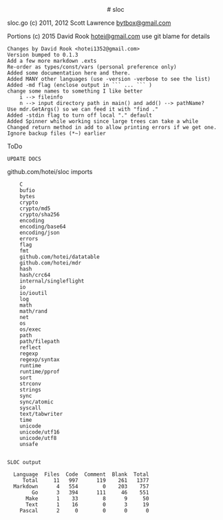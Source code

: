 <center>
# sloc
</center>

sloc.go (c) 2011, 2012 Scott Lawrence <bytbox@gmail.com>

Portions (c) 2015 David Rook <hotei@gmail.com> use git blame for details

	Changes by David Rook <hotei1352@gmail.com>
	Version bumped to 0.1.3
	Add a few more markdown .exts
	Re-order as types/const/vars (personal preference only)
	Added some documentation here and there.
	Added MANY other languages (use -version -verbose to see the list)
	Added -md flag (enclose output in ``` ... ``` )
	change some names to something I like better
		i --> fileinfo
		n --> input directory path in main() and add() --> pathName?
	Use mdr.GetArgs() so we can feed it with "find ."
	Added -stdin flag to turn off local "." default
	Added Spinner while working since large trees can take a while
	Changed return method in add to allow printing errors if we get one.
	Ignore backup files (*~) earlier

ToDo

	UPDATE DOCS


github.com/hotei/sloc imports 

```
	C
	bufio
	bytes
	crypto
	crypto/md5
	crypto/sha256
	encoding
	encoding/base64
	encoding/json
	errors
	flag
	fmt
	github.com/hotei/datatable
	github.com/hotei/mdr
	hash
	hash/crc64
	internal/singleflight
	io
	io/ioutil
	log
	math
	math/rand
	net
	os
	os/exec
	path
	path/filepath
	reflect
	regexp
	regexp/syntax
	runtime
	runtime/pprof
	sort
	strconv
	strings
	sync
	sync/atomic
	syscall
	text/tabwriter
	time
	unicode
	unicode/utf16
	unicode/utf8
	unsafe


SLOC output

  Language  Files  Code  Comment  Blank  Total
     Total     11   997      119    261   1377
  Markdown      4   554        0    203    757
        Go      3   394      111     46    551
      Make      1    33        8      9     50
      Text      1    16        0      3     19
    Pascal      2     0        0      0      0
```

